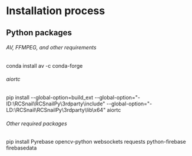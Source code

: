 # Installation process
## Python packages
###### AV, FFMPEG, and other requirements
conda install av -c conda-forge

###### aiortc
pip install --global-option=build_ext --global-option="-ID:\RCSnail\RCSnailPy\3rdparty\include" --global-option="-LD:\RCSnail\RCSnailPy\3rdparty\lib\x64" aiortc

###### Other required packages
pip install Pyrebase opencv-python websockets requests python-firebase firebasedata







